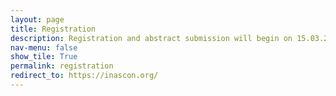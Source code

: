 ```yaml
---
layout: page
title: Registration 
description: Registration and abstract submission will begin on 15.03.2022
nav-menu: false
show_tile: True
permalink: registration
redirect_to: https://inascon.org/
---
```

